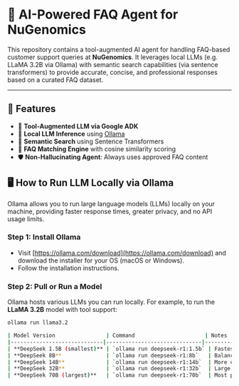 # 🧠 AI-Powered FAQ Agent for NuGenomics

This repository contains a tool-augmented AI agent for handling FAQ-based customer support queries at **NuGenomics**. It leverages local LLMs (e.g. LLaMA 3.2B via Ollama) with semantic search capabilities (via sentence transformers) to provide accurate, concise, and professional responses based on a curated FAQ dataset.

---

## 📌 Features

- 🔧 **Tool-Augmented LLM via Google ADK**
- 🤖 **Local LLM Inference** using [Ollama](https://ollama.com/)
- 🧠 **Semantic Search** using Sentence Transformers
- 🧩 **FAQ Matching Engine** with cosine similarity scoring
- 🛡️ **Non-Hallucinating Agent**: Always uses approved FAQ content

## 🖥️ How to Run LLM Locally via Ollama

Ollama allows you to run large language models (LLMs) locally on your machine, providing faster response times, greater privacy, and no API usage limits.

### Step 1: Install Ollama

- Visit [https://ollama.com/download](https://ollama.com/download) and download the installer for your OS (macOS or Windows).
- Follow the installation instructions.

### Step 2: Pull or Run a Model

Ollama hosts various LLMs you can run locally. For example, to run the **LLaMA 3.2B** model with tool support:

```bash
ollama run llama3.2

| Model Version                | Command                      | Notes                       |
|-----------------------------|------------------------------|-----------------------------|
| **DeepSeek 1.5B (smallest)** | `ollama run deepseek-r1:1.5b` | Fastest, least resource intensive |
| **DeepSeek 8B**              | `ollama run deepseek-r1:8b`   | Balanced speed and power    |
| **DeepSeek 14B**             | `ollama run deepseek-r1:14b`  | More capable, needs more RAM|
| **DeepSeek 32B**             | `ollama run deepseek-r1:32b`  | Large model, high quality   |
| **DeepSeek 70B (largest)**   | `ollama run deepseek-r1:70b`  | Most powerful, most resource heavy |